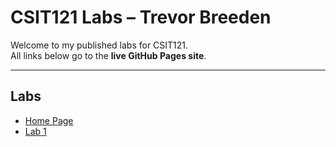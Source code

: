 # CSIT121 Labs – Trevor Breeden

Welcome to my published labs for CSIT121.  
All links below go to the **live GitHub Pages site**.

---

## Labs

- [Home Page](https://trevorbreeden007-netizen.github.io/CSIT121/index.html)
- [Lab 1](https://trevorbreeden007-netizen.github.io/CSIT121/lab01/aboutme.html)
